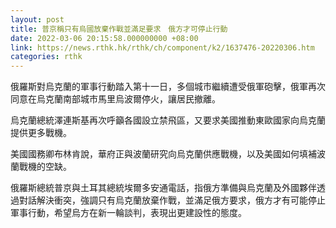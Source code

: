 ```yaml
---
layout: post
title: 普京稱只有烏國放棄作戰並滿足要求　俄方才可停止行動
date: 2022-03-06 20:15:58.000000000 +08:00
link: https://news.rthk.hk/rthk/ch/component/k2/1637476-20220306.htm
categories: rthk
---
```


俄羅斯對烏克蘭的軍事行動踏入第十一日，多個城市繼續遭受俄軍砲擊，俄軍再次同意在烏克蘭南部城市馬里烏波爾停火，讓居民撤離。

烏克蘭總統澤連斯基再次呼籲各國設立禁飛區，又要求美國推動東歐國家向烏克蘭提供更多戰機。

美國國務卿布林肯說，華府正與波蘭研究向烏克蘭供應戰機，以及美國如何填補波蘭戰機的空缺。

俄羅斯總統普京與土耳其總統埃爾多安通電話，指俄方準備與烏克蘭及外國夥伴透過對話解決衝突，強調只有烏克蘭放棄作戰，並滿足俄方要求，俄方才有可能停止軍事行動，希望烏方在新一輪談判，表現出更建設性的態度。
